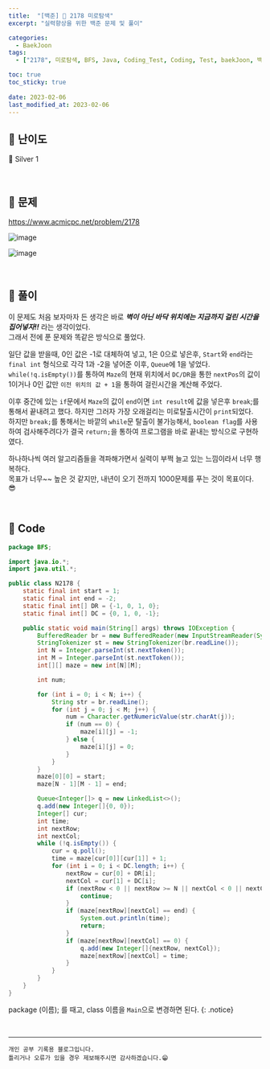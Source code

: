 ```yaml
---
title:  "[백준] 🥈 2178 미로탐색"
excerpt: "실력향상을 위한 백준 문제 및 풀이"

categories:
  - BaekJoon
tags:
  - ["2178", 미로탐색, BFS, Java, Coding_Test, Coding, Test, baekJoon, 백준]

toc: true
toc_sticky: true
 
date: 2023-02-06
last_modified_at: 2023-02-06
---
```


## 📌 난이도

  🥈 Silver 1

<br>

## 📌 문제

<https://www.acmicpc.net/problem/2178>

![image](https://user-images.githubusercontent.com/37824506/216828397-a6b35752-30ed-468d-bbac-35a47f3be27f.png)

![image](https://user-images.githubusercontent.com/37824506/216828420-e31a6324-0fd6-4cf1-8a61-e4726ecc9d65.png)


<br>

## 📌 풀이

이 문제도 처음 보자마자 든 생각은 바로 ***벽이 아닌 바닥 위치에는 지금까지 걸린 시간을 집어넣자!!*** 라는 생각이었다.  
그래서 전에 푼 문제와 똑같은 방식으로 풀었다.  

일단 값을 받을때, 0인 값은 -1로 대체하여 넣고, 1은 0으로 넣은후, `Start`와 `end`라는 `final int` 형식으로 각각 1과 -2을 넣어준 이후, `Queue`에 1을 넣었다.  
`while(!q.isEmpty())`를 통하여 `Maze`의 현재 위치에서 `DC/DR`을 통한 `nextPos`의 값이 1이거나 0인 값만 `이전 위치의 값 + 1`을 통하여 걸린시간을 계산해 주었다.

이후 중간에 있는 `if`문에서 `Maze`의 값이 `end`이면 `int result`에 값을 넣은후 `break`;를 통해서 끝내려고 했다.
하지만 그러자 가장 오래걸리는 미로탈출시간이 `print`되었다.  
하지만 `break;`를 통해서는 바깥의 `while`문 탈출이 불가능해서, `boolean flag`를 사용하여 검사해주려다가 결국 `return;`을 통하여 프로그램을 바로 끝내는 방식으로 구현하였다.

하나하나씩 여러 알고리즘들을 격파해가면서 실력이 부쩍 늘고 있는 느낌이라서 너무 행복하다.  
목표가 너무~~ 높은 것 같지만, 내년이 오기 전까지 1000문제를 푸는 것이 목표이다. 😎

<br>

## 📌 Code

```java
package BFS;

import java.io.*;
import java.util.*;

public class N2178 {
    static final int start = 1;
    static final int end = -2;
    static final int[] DR = {-1, 0, 1, 0};
    static final int[] DC = {0, 1, 0, -1};

    public static void main(String[] args) throws IOException {
        BufferedReader br = new BufferedReader(new InputStreamReader(System.in));
        StringTokenizer st = new StringTokenizer(br.readLine());
        int N = Integer.parseInt(st.nextToken());
        int M = Integer.parseInt(st.nextToken());
        int[][] maze = new int[N][M];

        int num;

        for (int i = 0; i < N; i++) {
            String str = br.readLine();
            for (int j = 0; j < M; j++) {
                num = Character.getNumericValue(str.charAt(j));
                if (num == 0) {
                    maze[i][j] = -1;
                } else {
                    maze[i][j] = 0;
                }
            }
        }
        maze[0][0] = start;
        maze[N - 1][M - 1] = end;

        Queue<Integer[]> q = new LinkedList<>();
        q.add(new Integer[]{0, 0});
        Integer[] cur;
        int time;
        int nextRow;
        int nextCol;
        while (!q.isEmpty()) {
            cur = q.poll();
            time = maze[cur[0]][cur[1]] + 1;
            for (int i = 0; i < DC.length; i++) {
                nextRow = cur[0] + DR[i];
                nextCol = cur[1] + DC[i];
                if (nextRow < 0 || nextRow >= N || nextCol < 0 || nextCol >= M || maze[nextRow][nextCol] == -1) {
                    continue;
                }
                if (maze[nextRow][nextCol] == end) {
                    System.out.println(time);
                    return;
                }
                if (maze[nextRow][nextCol] == 0) {
                    q.add(new Integer[]{nextRow, nextCol});
                    maze[nextRow][nextCol] = time;
                }
            }
        }
    }
}
```


package (이름); 를 때고, class 이름을 `Main`으로 변경하면 된다.
{: .notice} 

<br>


***
    개인 공부 기록용 블로그입니다.
    틀리거나 오류가 있을 경우 제보해주시면 감사하겠습니다.😁
